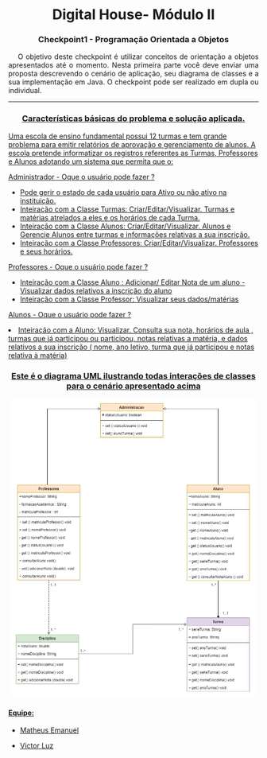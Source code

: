 
<h1 align="center">Digital House- Módulo II</h1>
<h3 align="center">Checkpoint1 - Programação Orientada a Objetos</h2>

<p align="justify">&emsp; O objetivo deste checkpoint é utilizar conceitos de orientação a objetos
apresentados até o momento. Nesta primeira parte você deve enviar uma
proposta descrevendo o cenário de aplicação, seu diagrama de classes e a sua
implementação em Java. O checkpoint pode ser realizado em dupla ou
individual.</p>


---


<h3 align="center"><u>Características básicas do problema e solução aplicada.</h3>


<p>Uma escola de ensino fundamental possui 12 turmas e tem grande problema para emitir relatórios de aprovação e gerenciamento de alunos.
A escola pretende informatizar os registros referentes as Turmas,
 Professores e Alunos adotando um sistema que permita que o:</p>

<p>Administrador - Oque o usuário pode fazer ?</p>
<ul>

<li>Pode gerir o estado de cada usuário para Ativo ou não ativo na instituição.</li>
<li>Inteiração com a Classe Turmas: Criar/Editar/Visualizar. Turmas e matérias atrelados a eles e os horários de cada Turma. </li>
<li>Inteiração com a Classe Alunos: Criar/Editar/Visualizar. Alunos e Gerencie Alunos entre turmas e informações relativas a sua inscrição.</li>
<li>Inteiração com a Classe Professores: Criar/Editar/Visualizar. Professores e seus horários.</li>
 
 </ul>


<p>Professores - Oque o usuário pode fazer ?</p>
 <ul>
<li>Inteiração com a Classe Aluno : Adicionar/ Editar Nota de um aluno - Visualizar dados relativos a inscrição do aluno
<li>Inteiração com a Classe Professor: Visualizar seus dados/matérias </li>
  </ul>


<p>Alunos - Oque o usuário pode fazer ?</p>
<li>Inteiração com a Aluno: Visualizar. Consulta sua nota, horários de aula , turmas que já participou ou participou, notas relativas a matéria, e dados relativos a sua inscrição ( nome,  ano letivo, turma que já participou e notas relativa à matéria)</li>

<h3 align="center">Este é o diagrama UML ilustrando todas interações de classes para o cenário apresentado acima </h3>
<p align="center"><img height="600em" src="./imgDescricao/DiagramaCheckpoint1-POO.jpg" /></p>

#### Equipe:

 - <p><a href="https://github.com/fehbr800" title="Matheus Emanuel Github">Matheus Emanuel</a></p>
 - <p><a href="https://github.com/vitinop" title="Victor Luz Github">Victor Luz</a></p>


